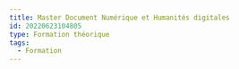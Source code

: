 ```yaml
---
title: Master Document Numérique et Humanités digitales
id: 20220623104805
type: Formation théorique
tags:
  - Formation
---
```


